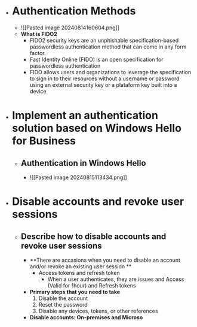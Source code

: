 - # Authentication Methods
	- ![[Pasted image 20240814160604.png]]
	- **What is FIDO2**
		- FIDO2 security keys are an unphishable specification-based passwordless authentication method that can come in any form factor.
		- Fast Identity Online (FIDO) is an open specification for passwordless authentication
		- FIDO allows users and organizations to leverage the specification to sign in to their resources without a username or password using an external security key or a plataform key built into a device
- # Implement an authentication solution based on Windows Hello for Business
	- ## Authentication in Windows Hello 
		- ![[Pasted image 20240815113434.png]]
- # Disable accounts and revoke user sessions
	- ## Describe how to disable accounts and revoke user sessions
		- **There are accasions when you need to disable an account and/or revoke an existing user session **
			- Access tokens and refresh token
				- When a user authenticates, they are issues and Access (Valid for 1hour) and Refresh tokens
		- **Primary steps that you need to take**
			1. Disable the account
			2. Reset the password
			3. Disable any devices, tokens, or other references
		- **Disable accounts: On-premises and Microso**